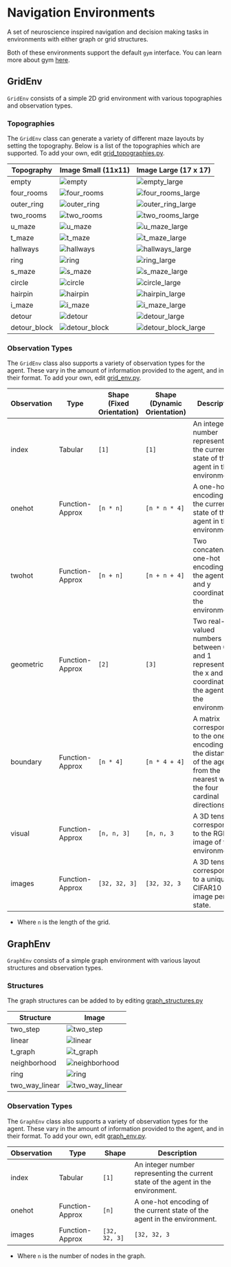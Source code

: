 # Navigation Environments

A set of neuroscience inspired navigation and decision making tasks in environments with either graph or grid structures.

Both of these environments support the default `gym` interface. You can learn more about gym [here](https://github.com/openai/gym).

## GridEnv

`GridEnv` consists of a simple 2D grid environment with various topographies and observation types.

### Topographies

The `GridEnv` class can generate a variety of different maze layouts by setting the topography. Below is a list of the topographies which are supported. To add your own, edit [grid_topographies.py](./grid_topographies.py).

| Topography | Image Small (11x11) | Image Large (17 x 17)
| --- | --- | --- |
| empty | ![empty](/imgs/empty.png) | ![empty_large](/imgs/empty_large.png) |
| four_rooms | ![four_rooms](/imgs/four_rooms.png) | ![four_rooms_large](/imgs/four_rooms_large.png) |
| outer_ring | ![outer_ring](/imgs/outer_ring.png) | ![outer_ring_large](/imgs/outer_ring_large.png) |
| two_rooms| ![two_rooms](/imgs/two_rooms.png) | ![two_rooms_large](/imgs/two_rooms_large.png) |
| u_maze | ![u_maze](/imgs/u_maze.png) | ![u_maze_large](/imgs/u_maze_large.png) |
| t_maze | ![t_maze](/imgs/t_maze.png) | ![t_maze_large](/imgs/t_maze_large.png) |
| hallways | ![hallways](/imgs/hallways.png) | ![hallways_large](/imgs/hallways_large.png) |
| ring | ![ring](/imgs/ring.png) | ![ring_large](/imgs/ring_large.png) |
| s_maze | ![s_maze](/imgs/s_maze.png) | ![s_maze_large](/imgs/s_maze_large.png) |
| circle | ![circle](/imgs/circle.png) | ![circle_large](/imgs/circle_large.png) |
| hairpin | ![hairpin](/imgs/hairpin.png) | ![hairpin_large](/imgs/hairpin_large.png) |
| i_maze | ![i_maze](/imgs/i_maze.png) | ![i_maze_large](/imgs/i_maze_large.png) |
| detour | ![detour](/imgs/detour.png) | ![detour_large](/imgs/detour_large.png) |
| detour_block | ![detour_block](/imgs/detour_block.png) | ![detour_block_large](/imgs/detour_block_large.png) |

### Observation Types

The `GridEnv` class also supports a variety of observation types for the agent. These vary in the amount of information provided to the agent, and in their format. To add your own, edit [grid_env.py](./grid_env.py).

| Observation | Type | Shape (Fixed Orientation) | Shape (Dynamic Orientation) | Description |
| --- | --- | --- | --- | --- |
| index | Tabular | `[1]` | `[1]` | An integer number representing the current state of the agent in the environment. |
| onehot | Function-Approx | `[n * n]` | `[n * n * 4]` | A one-hot encoding of the current state of the agent in the environment. |
| twohot | Function-Approx | `[n + n]` | `[n + n + 4]` | Two concatenated one-hot encodings of the agent's x and y coordinates in the environment. |
| geometric | Function-Approx | `[2]` | `[3]` | Two real-valued numbers between 0 and 1 representing the x and y coordinates of the agent in the environment. |
| boundary | Function-Approx | `[n * 4]` | `[n * 4 + 4]` | A matrix corresponding to the one-hot encodings of the distances of the agent from the nearest wall in the four cardinal directions |
| visual | Function-Approx | `[n, n, 3]` | `[n, n, 3` | A 3D tensor corresponding to the RGB image of the environment. |
| images | Function-Approx | `[32, 32, 3]` | `[32, 32, 3` | A 3D tensor corresponding to a unique CIFAR10 image per state. |

* Where `n` is the length of the grid.

## GraphEnv

`GraphEnv` consists of a simple graph environment with various layout structures and observation types. 

### Structures

The graph structures can be added to by editing [graph_structures.py](./graph_structures.py)

| Structure | Image |
| --- | --- |
| two_step | ![two_step](/imgs/two_step.png) |
| linear | ![linear](/imgs/linear.png) |
| t_graph | ![t_graph](/imgs/t_graph.png) |
| neighborhood | ![neighborhood](/imgs/neighborhood.png) |
| ring | ![ring](/imgs/ring_graph.png) |
| two_way_linear | ![two_way_linear](/imgs/two_way_linear.png) |

### Observation Types

The `GraphEnv` class also supports a variety of observation types for the agent. These vary in the amount of information provided to the agent, and in their format. To add your own, edit [graph_env.py](./graph_env.py).

| Observation | Type | Shape | Description |
| --- | --- | --- | --- |
| index | Tabular | `[1]` | An integer number representing the current state of the agent in the environment. |
| onehot | Function-Approx | `[n]` | A one-hot encoding of the current state of the agent in the environment. |
| images | Function-Approx | `[32, 32, 3]` | `[32, 32, 3` | A 3D tensor corresponding to a unique CIFAR10 image per state. |

* Where `n` is the number of nodes in the graph.
